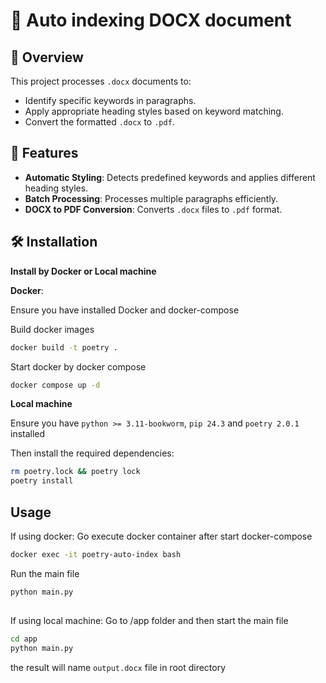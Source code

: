# 📝 Auto indexing DOCX document

## 📌 Overview

This project processes `.docx` documents to:
- Identify specific keywords in paragraphs.
- Apply appropriate heading styles based on keyword matching.
- Convert the formatted `.docx` to `.pdf`.

## 🚀 Features

- **Automatic Styling**: Detects predefined keywords and applies different heading styles.
- **Batch Processing**: Processes multiple paragraphs efficiently.
- **DOCX to PDF Conversion**: Converts `.docx` files to `.pdf` format.

## 🛠️ Installation
**Install by Docker or Local machine**

**Docker**:

Ensure you have installed Docker and docker-compose

Build docker images

```bash
docker build -t poetry .
```

Start docker by docker compose

```bash
docker compose up -d
```


**Local machine**

Ensure you have `python >= 3.11-bookworm`, `pip 24.3` and `poetry 2.0.1` installed

Then install the required dependencies:

```bash
rm poetry.lock && poetry lock
poetry install
```

## ️Usage
If using docker:
Go execute docker container after start docker-compose
```bash
docker exec -it poetry-auto-index bash
```

Run the main file
```bash
python main.py
```

##
If using local machine:
Go to /app folder and then start the main file
```bash
cd app
python main.py
```

the result will name `output.docx` file in root directory

